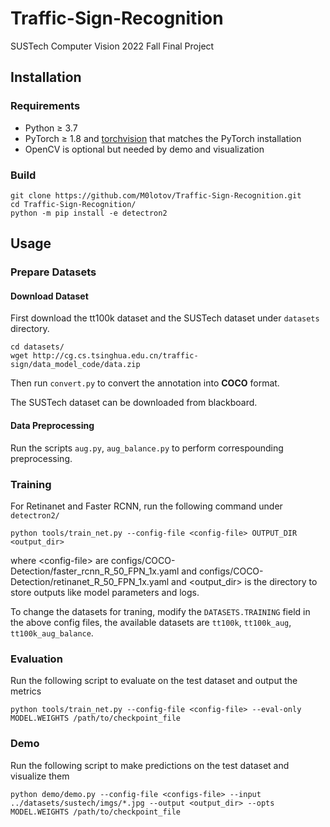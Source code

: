 # Traffic-Sign-Recognition
SUSTech Computer Vision 2022 Fall Final Project

## Installation

### Requirements

- Python ≥ 3.7
- PyTorch ≥ 1.8 and [torchvision](https://github.com/pytorch/vision/) that matches the PyTorch installation
- OpenCV is optional but needed by demo and visualization

### Build

```
git clone https://github.com/M0lotov/Traffic-Sign-Recognition.git
cd Traffic-Sign-Recognition/
python -m pip install -e detectron2
```

## Usage

### Prepare Datasets

#### Download Dataset

First download the tt100k dataset and the SUSTech dataset under `datasets` directory.

```
cd datasets/
wget http://cg.cs.tsinghua.edu.cn/traffic-sign/data_model_code/data.zip
```

Then run `convert.py` to convert the annotation into **COCO** format. 

The SUSTech dataset can be downloaded from blackboard.

#### Data Preprocessing

Run the scripts `aug.py`, `aug_balance.py` to perform correspounding preprocessing.

### Training

For Retinanet and Faster RCNN, run the following command under `detectron2/` 

```
python tools/train_net.py --config-file <config-file> OUTPUT_DIR <output_dir>
```

where \<config-file\> are configs/COCO-Detection/faster_rcnn_R_50_FPN_1x.yaml and configs/COCO-Detection/retinanet_R_50_FPN_1x.yaml and <output_dir> is the directory to store outputs like model parameters and logs.

To change the datasets for traning, modify the `DATASETS.TRAINING` field in the above config files, the available datasets are `tt100k`, `tt100k_aug`, `tt100k_aug_balance`.

### Evaluation

Run the following script to evaluate on the test dataset and output the metrics

```
python tools/train_net.py --config-file <config-file> --eval-only MODEL.WEIGHTS /path/to/checkpoint_file
```

### Demo

Run the following script to make predictions on the test dataset and visualize them

```
python demo/demo.py --config-file <configs-file> --input ../datasets/sustech/imgs/*.jpg --output <output_dir> --opts MODEL.WEIGHTS /path/to/checkpoint_file
```
